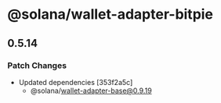 # @solana/wallet-adapter-bitpie

## 0.5.14

### Patch Changes

-   Updated dependencies [353f2a5c]
    -   @solana/wallet-adapter-base@0.9.19
